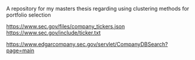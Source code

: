 A repository for my masters thesis regarding using clustering methods for portfolio selection

https://www.sec.gov/files/company_tickers.json
https://www.sec.gov/include/ticker.txt

https://www.edgarcompany.sec.gov/servlet/CompanyDBSearch?page=main